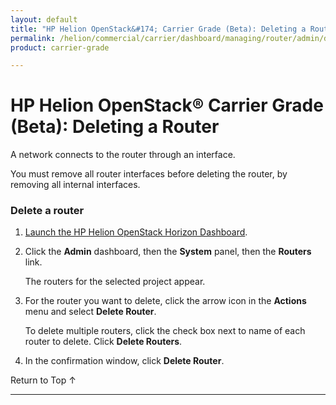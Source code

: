```yaml
---
layout: default
title: "HP Helion OpenStack&#174; Carrier Grade (Beta): Deleting a Router"
permalink: /helion/commercial/carrier/dashboard/managing/router/admin/delete/
product: carrier-grade

---
```

<!--UNDER REVISION-->

<script>

function PageRefresh {
onLoad="window.refresh"
}

PageRefresh();

</script>

<!-- <p style="font-size: small;"> <a href="/helion/commercial/carrier/ga1/install/">&#9664; PREV</a> | <a href="/helion/commercial/carrier/ga1/install-overview/">&#9650; UP</a> | <a href="/helion/commercial/carrier/ga1/">NEXT &#9654;</a></p> -->

# HP Helion OpenStack&#174; Carrier Grade (Beta): Deleting a Router

A network connects to the router through an interface.

You must remove all router interfaces before deleting the router, by removing all internal interfaces.

### Delete a router ###

1. [Launch the HP Helion OpenStack Horizon Dashboard](/helion/openstack/carrier/dashboard/login/).

2. Click the **Admin** dashboard, then the **System** panel, then the **Routers** link.

	The routers for the selected project appear. 

3. For the router you want to delete, click the arrow icon in the **Actions** menu and select **Delete Router**.

	To delete multiple routers, click the check box next to name of each router to delete. Click **Delete Routers**.

5. In the confirmation window, click **Delete Router**.

<a href="#top" style="padding:14px 0px 14px 0px; text-decoration: none;"> Return to Top &#8593; </a>


----
